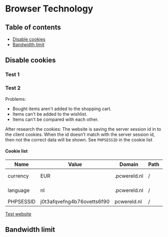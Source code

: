 # Browser Technology


## Table of contents
- [Disable cookies](#disablecookies)
- [Bandwidth limit](#bandwidthlimit)


## Disable cookies
### Test 1



### Test 2

Problems:
- Bought items aren't added to the shopping cart.
- Items can't be added to the wishlist.
- Items can't be compared with each other.

After research the cookies:
The website is saving the server session id in to the client cookies. When the id doesn't match with the server session id, then not the correct data will be shown.
See `PHPSESSID` in the cookie list

#### Cookie list
| Name | Value | Domain | Path | Expires | Size | HTTP | Secure
| --- | --- | --- | --- | --- | --- | --- | --- |
| currency | EUR | .pcwereld.nl | / | 11/04/2018, 13:09:22 | 11 | B		
| language | nl | .pcwereld.nl | / | 11/04/2018, 13:09:12 | 10 | B		
| PHPSESSID | j0t3afqvefng4b76ovetts6f90 | pcwereld.nl | / | Session | 35 | B | ✓

[Test website](http://pcwereld.nl/)


## Bandwidth limit
